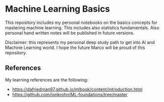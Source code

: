 # Machine Learning Basics 
This repository includes my personal notebooks on the basics
concepts for mastering machine learning. This includes also 
statistics fundamentals. Also personal hand written notes will 
be published in future versions.

Disclaimer: this represents my personal deep study path to get
into AI and Machine Learning world. I hope the future Marco will 
be proud of this repository.

## References
My learning references are the following:
- https://dafriedman97.github.io/mlbook/content/introduction.html
- https://github.com/jonkrohn/ML-foundations/tree/master